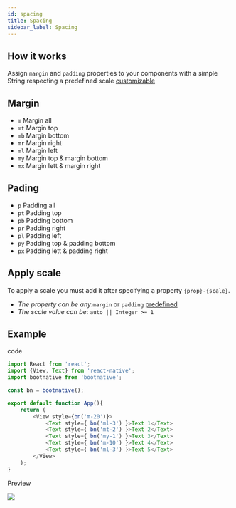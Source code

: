 ```yaml
---
id: spacing
title: Spacing
sidebar_label: Spacing
---
```


## How it works
Assign <code>margin</code> and <code>padding</code> properties to your components with a simple String respecting a predefined scale <a href="customize">customizable</a>

## Margin
<ul>
    <li><code>m</code> Margin all</li>
    <li><code>mt</code> Margin top</li>
    <li><code>mb</code> Margin bottom</li>
    <li><code>mr</code> Margin right</li>
    <li><code>ml</code> Margin left</li>
    <li><code>my</code> Margin top & margin bottom</li>
    <li><code>mx</code> Margin lett & margin right</li>
</ul>

## Pading
<ul>
    <li><code>p</code> Padding all</li>
    <li><code>pt</code> Padding top</li>
    <li><code>pb</code> Padding bottom</li>
    <li><code>pr</code> Padding right</li>
    <li><code>pl</code> Padding left</li>
    <li><code>py</code> Padding top & padding bottom</li>
    <li><code>px</code> Padding lett & padding right</li>
</ul>

## Apply scale
<p>
    To apply a scale you must add it after specifying a property <code>{prop}-{scale}</code>.
</p>
<ul>
    <li><em>The property can be any</em>:<code>margin</code> or <code>padding</code> <a href="#margin">predefined</a></li>
    <li><em>The scale value can be</em>: <code>auto || Integer >= 1</code></li>
</ul>

## Example

<p>code</p>

``` javascript
import React from 'react';
import {View, Text} from 'react-native';
import bootnative from 'bootnative';

const bn = bootnative();

export default function App(){
    return (
        <View style={bn('m-20')}>
            <Text style={ bn('ml-3') }>Text 1</Text>
            <Text style={ bn('mt-2') }>Text 2</Text>
            <Text style={ bn('my-1') }>Text 3</Text>
            <Text style={ bn('m-10') }>Text 4</Text>
            <Text style={ bn('ml-3') }>Text 5</Text>
        </View>
    );
}
```

<p>Preview</p>
<img class="shadow" src="/img/screenshots/spacing.png"/>